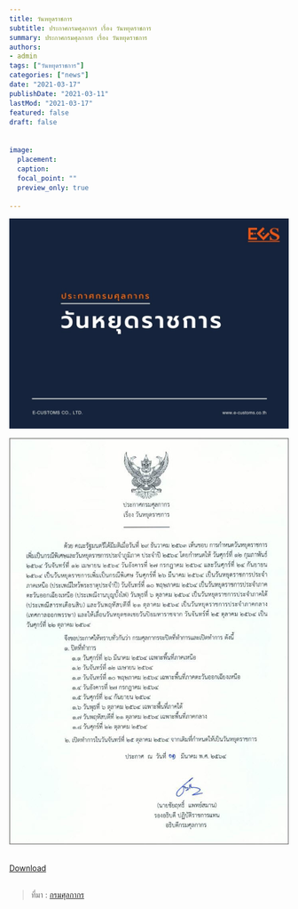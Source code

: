 ```yaml
---
title: วันหยุดราชการ
subtitle: ประกาศกรมศุลกากร เรื่อง วันหยุดราชการ
summary: ประกาศกรมศุลกากร เรื่อง วันหยุดราชการ
authors:
- admin
tags: ["วันหยุดราชการ"]
categories: ["news"]
date: "2021-03-17"
publishDate: "2021-03-11"
lastMod: "2021-03-17"
featured: false
draft: false


image:
  placement: 
  caption: 
  focal_point: ""
  preview_only: true

---
```


![](featured.jpg)
<br>

![](img-02.jpg)

<br>


<div class="article-tags">
<a class="badge badge-danger" href="./doc.pdf" target="_blank" id="download_files_new">Download </a>
</div>
<br>



> ที่มา : [กรมศุลกากร](http://www.customs.go.th/cont_strc_simple_with_date.php?current_id=14232832414d505f47464a4e464b4b)